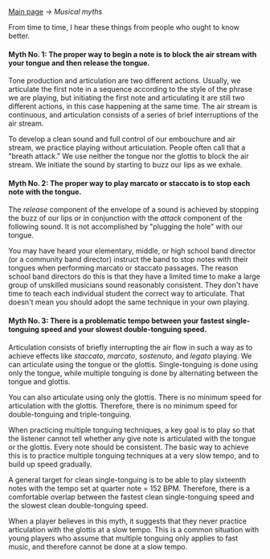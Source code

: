 [Main page](/README.md) -&gt; _Musical myths_

From time to time, I hear these things from people who ought to know better. 

#### Myth No. 1: The proper way to begin a note is to block the air stream with your tongue and then release the tongue. 

Tone production and articulation are two different actions. Usually, we articulate the first note in a sequence according to the style of the phrase we are playing, but initiating the first note and articulating it are still two different actions, in this case happening at the same time. The air stream is continuous, and articulation consists of a series of brief interruptions of the air stream.

To develop a clean sound and full control of our embouchure and air stream, we practice playing without articulation. People often call that a "breath attack." We use neither the tongue nor the glottis to block the air stream. We initiate the sound by starting to buzz our lips as we exhale.

#### Myth No. 2: The proper way to play marcato or staccato is to stop each note with the tongue.

The _release_ component of the envelope of a sound is achieved by stopping the buzz of our lips or in conjunction with the _attack_ component of the following sound. It is not accomplished by "plugging the hole" with our tongue.

You may have heard your elementary, middle, or high school band director (or a community band director) instruct the band to stop notes with their tongues when performing marcato or staccato passages. The reason school band directors do this is that they have a limited time to make a large group of unskilled musicians sound reasonably consistent. They don't have time to teach each individual student the correct way to articulate. That doesn't mean you should adopt the same technique in your own playing.

#### Myth No. 3: There is a problematic tempo between your fastest single-tonguing speed and your slowest double-tonguing speed.

Articulation consists of briefly interrupting the air flow in such a way as to achieve effects like _staccato_, _marcato_, _sostenuto_, and _legato_ playing. We can articulate using the tongue or the glottis. Single-tonguing is done using only the tongue, while multiple tonguing is done by alternating between the tongue and glottis. 

You can also articulate using only the glottis. There is no minimum speed for articulation with the glottis. Therefore, there is no minimum speed for double-tonguing and triple-tonguing. 

When practicing multiple tonguing techniques, a key goal is to play so that the listener cannot tell whether any give note is articulated with the tongue or the glottis. Every note should be consistent. The basic way to achieve this is to practice multiple tonguing techniques at a very slow tempo, and to build up speed gradually.

A general target for clean single-tonguing is to be able to play sixteenth notes with the tempo set at quarter note = 152 BPM. Therefore, there is a comfortable overlap between the fastest clean single-tonguing speed and the slowest clean double-tonguing speed.

When a player believes in this myth, it suggests that they never practice articulation with the glottis at a slow tempo. This is a common situation with young players who assume that multiple tonguing only applies to fast music, and therefore cannot be done at a slow tempo.

